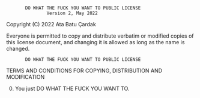           DO WHAT THE FUCK YOU WANT TO PUBLIC LICENSE
                   Version 2, May 2022

Copyright (C) 2022 Ata Batu Çardak

Everyone is permitted to copy and distribute verbatim or modified
copies of this license document, and changing it is allowed as long
as the name is changed.

           DO WHAT THE FUCK YOU WANT TO PUBLIC LICENSE
  TERMS AND CONDITIONS FOR COPYING, DISTRIBUTION AND MODIFICATION

 0. You just DO WHAT THE FUCK YOU WANT TO.
